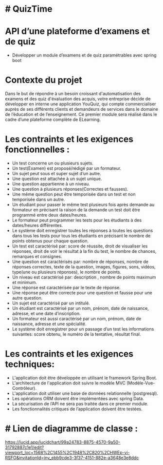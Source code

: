# # QuizTime
# API d’une plateforme d’examens et de quiz
* Développer un module d’examens et de quiz paramétrables avec spring boot

# Contexte du projet
Dans le but de répondre à un besoin croissant d'automatisation des examens et des quiz d'évaluation des acquis, votre entreprise décide de développer en interne une application YouQuiz, qui compte commercialiser auprès de ses différents clients et demandeurs de services dans le domaine de l’éducation et de l’enseignement.
Ce premier module sera réalisé dans le cadre d’une plateforme complète de ELearning.

# Les contraints et les exigences fonctionnelles :

* Un test concerne un ou plusieurs sujets.
* Un test(Examen) est proposé/rédigé par un formateur.
* Un sujet peut sous et super sujet d’un autre.
* Une question est attachée à un sujet unique.
* Une question appartienne à un niveau.
* Une question à plusieurs réponses(Correctes et fausses).
* Une même question peut être temporisée dans un test et non temporisée dans un autre.
* Un étudiant pour passer le même test plusieurs fois après demande au formateur en précisant la raison de la demande un test doit être programmé entre deux dates/heures.
* Le formateur peut programmer les tests pour les étudiants à des dates/heures différentes.
* Le système doit enregistrer toutes les réponses à toutes les questions dans tous les tests pour tous les étudiants en précisant le nombre de points obtenus pour chaque question.
* Un test est caractérisé par: score de réussite, droit de visualiser les réponses, droit de voir le résultat à la fin du test, le nombre de chances, remarques et consignes.
* Une question est caractérisés par: nombre de réponses, nombre de réponses correctes, texte de la question, images, figures, sons, vidéos, type(une ou plusieurs réponses), le nombre de points.
* Un niveau est caractérisé par: description , nombre de points maximum et minimum.
* Une réponse est caractérisée par le texte de réponse.
* Une réponse peut être correcte pour une question et fausse pour une autre question.
* Un sujet est caractérisé par un intitulé.
* Un étudiant est caractérisé par un nom, prénom, date de naissance, adresse, et une date d’inscription.
* Un formateur est aussi caractérisé par un nom, prénom, date de naissance, adresse et une spécialité.
* Le système doit enregistrer pour un passage d’un test les informations suivantes: score obtenu, le numéro de la tentative, résultat final.


# Les contraints et les exigences techniques:

* L'application doit être développée en utilisant le framework Spring Boot.
* L'architecture de l'application doit suivre le modèle MVC (Modèle-Vue-Contrôleur).
* L'application doit utiliser une base de données relationnelle (postgresql).
* Les opérations ORM doivent être implémentées avec spring Data.
* La sécurisation de l’API ne sera pas traitée dans ce premier module.
* Les fonctionnalités critiques de l’application doivent être testées.

# # Lien de diagramme de classe :

https://lucid.app/lucidchart/99a24783-8875-4570-9a50-31792887c1e1/edit?viewport_loc=1568%2C1455%2C1948%2C820%2CHWEp-vi-RSFO&invitationId=inv_ebb9cde3-3f37-4151-882e-a3648e3e8ddc
  

